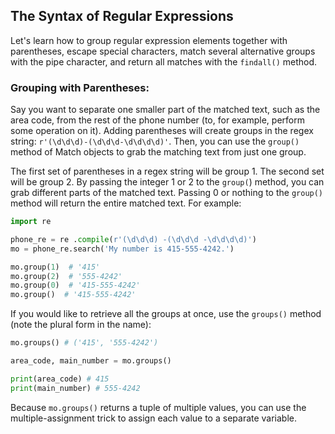 ## The Syntax of Regular Expressions
Let's learn how to group regular expression elements together with parentheses, escape special characters, match several alternative groups with the pipe character, and return all matches with the `findall()` method.

### Grouping with Parentheses:
Say you want to separate one smaller part of the matched text, such as the area code, from the rest of the phone number (to, for example, perform some operation on it). Adding parentheses will create groups in the regex string: `r'(\d\d\d)-(\d\d\d-\d\d\d\d)'`. Then, you can use the `group()` method of Match objects to grab the matching text from just one group.  

The first set of parentheses in a regex string will be group 1. The second set will be group 2. By passing the integer 1 or 2 to the `group(`) method, you can grab different parts of the matched text. Passing 0 or nothing to the `group()` method will return the entire matched text. For example:
```python
import re

phone_re = re .compile(r'(\d\d\d) -(\d\d\d -\d\d\d\d)')
mo = phone_re.search('My number is 415-555-4242.')

mo.group(1)  # '415'
mo.group(2)  # '555-4242'
mo.group(0)  # '415-555-4242'
mo.group()  # '415-555-4242'
```
If you would like to retrieve all the groups at once, use the `groups()` method (note the plural form in the name):
```python
mo.groups() # ('415', '555-4242')

area_code, main_number = mo.groups()

print(area_code) # 415
print(main_number) # 555-4242
```
Because `mo.groups()` returns a tuple of multiple values, you can use the multiple-assignment trick to assign each value to a separate variable.
